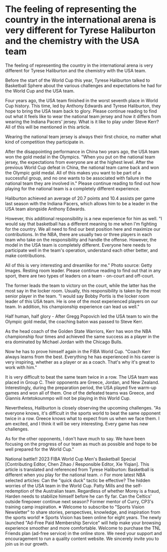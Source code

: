 # The feeling of representing the country in the international arena is very different for Tyrese Haliburton and the chemistry with the USA team 
 The feeling of representing the country in the international arena is very different for Tyrese Haliburton and the chemistry with the USA team.

Before the start of the World Cup this year, Tyrese Haliburton talked to Basketball Sphere about the various challenges and expectations he had for the World Cup and the USA team.

Four years ago, the USA team finished in the worst seventh place in World Cup history. This time, led by Anthony Edwards and Tyrese Haliburton, they hope to bring the USA team back to glory. Please continue reading to find out what it feels like to wear the national team jersey and how it differs from wearing the Indiana Pacers' jersey. What is it like to play under Steve Kerr? All of this will be mentioned in this article.

Wearing the national team jersey is always their first choice, no matter what kind of competition they participate in.

After the disappointing performance in China two years ago, the USA team won the gold medal in the Olympics. "When you put on the national team jersey, the expectations from everyone are at the highest level. After the previous World Cup defeat in China, the national team came back and won the Olympic gold medal. All of this makes you want to be part of a successful group, and no one wants to be associated with failure in the national team they are involved in." Please continue reading to find out how playing for the national team is a completely different experience.

Haliburton achieved an average of 20.7 points and 10.4 assists per game last season with the Indiana Pacers, which allows him to be a leader in the USA team alongside Anthony Edwards.

However, this additional responsibility is a new experience for him as well. "I would say that basketball has a different meaning to me when I'm fighting for the country. We all need to find our best position here and maximize our contributions. In the NBA, there are usually two or three players in each team who take on the responsibility and handle the offense. However, the model in the USA team is completely different. Everyone here needs to participate well in the team's operation, understand each other better, and make contributions.

All of this is very interesting and dreamlike for me." Photo source: Getty Images. Resting room leader. Please continue reading to find out that in any sport, there are two types of leaders on a team - on-court and off-court.

The former leads the team to victory on the court, while the latter has the most say in the locker room. Usually, this responsibility is taken by the most senior player in the team. "I would say Bobby Portis is the locker room leader of this USA team. He is one of the most experienced players on our team. In addition, his championship experience can lead us well."

Half human, half glory - After Gregg Popovich led the USA team to win the Olympic gold medal, the coaching baton was passed to Steve Kerr.

As the head coach of the Golden State Warriors, Kerr has won the NBA championship four times and achieved the same success as a player in the era dominated by Michael Jordan with the Chicago Bulls.

Now he has to prove himself again in the FIBA World Cup. "Coach Kerr always learns from the best. Everything he has experienced in his career is very inspiring, whether as a player or as a coach. That's why it's great to work with him."

It is very difficult to beat the same team twice in a row. The USA team was placed in Group C. Their opponents are Greece, Jordan, and New Zealand. Interestingly, during the preparation period, the USA played five warm-up games and won all of them. One of the defeated teams was Greece, and Giannis Antetokounmpo will not be playing in this World Cup.

Nevertheless, Haliburton is closely observing the upcoming challenges. "As everyone knows, it's difficult in the sports world to beat the same opponent twice in a row. Greece knows what to expect from us when we face them. I am excited, and I think it will be very interesting. Every game has new challenges.

As for the other opponents, I don't have much to say. We have been focusing on the progress of our team as much as possible and hope to be well prepared for the World Cup."

National battle!! 2023 FIBA World Cup Men's Basketball Special [Contributing Editor, Chen Zihao / Responsible Editor, Xie Yiqian]. This article is translated and referenced from Tyrese Haliburton: Basketball is different when you play for the national team. 🔥 For more latest NBA selected articles: Can the "quick duck" tactic be effective? The hidden worries of the USA team in the World Cup. Patty Mills and the self-redemption of the Australian team. Regardless of whether Morey is a fraud, Harden needs to stabilize himself before he can fly far. Can the Celtics' outside firepower continue next season? Former mentor of Curry, CP3's training camp inspiration. ※ Welcome to subscribe to "Sports Vision Newsletter" to share stories, perspectives, knowledge, and inspiration from the sports world! ※ Sports Vision has been online for eight years. The newly launched "Ad-Free Paid Membership Service" will help make your browsing experience smoother and more comfortable. Welcome to purchase the TNL Friends plan (ad-free service) in the online store. We need your support and encouragement to run a quality content website. We sincerely invite you to join us in our growth.